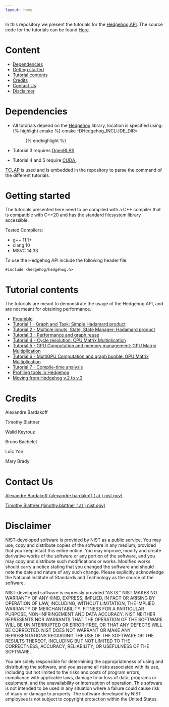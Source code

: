 ```yaml
---
layout: home
---
```


In this repository we present the tutorials for the [Hedgehog API](https://github.com/usnistgov/hedgehog). 
The source code for the tutorials can be found [Here](https://github.com/usnistgov/hedgehog-Tutorials).

# Content
- [Dependencies](#dependencies)
- [Getting started](#getting-started)
- [Tutorial contents](#tutorial-contents)
- [Credits](#credits)
- [Contact Us](#contact-us)
- [Disclaimer](#disclaimer)

# Dependencies
- All tutorials depend on the [Hedgehog](https://github.com/usnistgov/hedgehog) library, location is specified using: 
{% highlight cmake %}
cmake -DHedgehog_INCLUDE_DIR=<dir>
{% endhighlight %}

- Tutorial 3 requires <a href="http://www.openblas.net/" rel="external">OpenBLAS </a>
- Tutorial 4 and 5 require <a href="https://developer.nvidia.com/cuda-zone" rel="external">CUDA </a>.

<a href="http://tclap.sourceforge.net/" rel="external">TCLAP</a> is used and is embedded in the repository to parse the command of the
 different tutorials.

# Getting started
The tutorials presented here need to be compiled with a C++ compiler that is compatible with C++20 and has the standard filesystem library accessible. 

Tested Compilers:
- g++ 11.1+
- clang 10
- MSVC 14.33

To use the Hedgehog API include the following header file:
```
#include <hedgehog/hedgehog.h>
```
# Tutorial contents
The tutorials are meant to demonstrate the usage of the Hedgehog API, and are not meant for obtaining performance.
- [Preamble](tutorials/preamble.html)
- [Tutorial 1 - Graph and Task: Simple Hadamard product](tutorials/tutorial1.html)
- [Tutorial 2 - Multiple inputs, State, State Manager: Hadamard product](tutorials/tutorial2.html)
- [Tutorial 3 - Performance and graph reuse](tutorials/tutorial3.html)
- [Tutorial 4 - Cycle resolution: CPU Matrix Multiplication](tutorials/tutorial4.html)
- [Tutorial 5 - GPU Computation and memory management: GPU Matrix Multiplication](tutorials/tutorial5.html)
- [Tutorial 6 - MultiGPU Computation and graph bunble: GPU Matrix Multiplication](tutorials/tutorial6.html)
- [Tutorial 7 - Compile-time analysis](tutorials/tutorial7.html)
- [Profiling tools in Hedgehog](tutorials/y_profiling.html)
- [Moving from Hedgehog v.2 to v.3](tutorials/z_hh2tohh3.html)

# Credits

Alexandre Bardakoff

Timothy Blattner

Walid Keyrouz

Bruno Bachelet

Loïc Yon

Mary Brady

# Contact Us

<a target="_blank" href="mailto:alexandre.bardakoff@nist.gov">Alexandre Bardakoff (alexandre.bardakoff ( at ) nist.gov)</a>

<a target="_blank" href="mailto:timothy.blattner@nist.gov">Timothy Blattner (timothy.blattner ( at ) nist.gov)</a>

# Disclaimer

NIST-developed software is provided by NIST as a public service. You may use, copy and distribute copies of the software in any medium, provided that you keep intact this entire notice. You may improve, modify and create derivative works of the software or any portion of the software, and you may copy and distribute such modifications or works. Modified works should carry a notice stating that you changed the software and should note the date and nature of any such change. Please explicitly acknowledge the National Institute of Standards and Technology as the source of the software.

NIST-developed software is expressly provided "AS IS." NIST MAKES NO WARRANTY OF ANY KIND, EXPRESS, IMPLIED, IN FACT OR ARISING BY OPERATION OF LAW, INCLUDING, WITHOUT LIMITATION, THE IMPLIED WARRANTY OF MERCHANTABILITY, FITNESS FOR A PARTICULAR PURPOSE, NON-INFRINGEMENT AND DATA ACCURACY. NIST NEITHER REPRESENTS NOR WARRANTS THAT THE OPERATION OF THE SOFTWARE WILL BE UNINTERRUPTED OR ERROR-FREE, OR THAT ANY DEFECTS WILL BE CORRECTED. NIST DOES NOT WARRANT OR MAKE ANY REPRESENTATIONS REGARDING THE USE OF THE SOFTWARE OR THE RESULTS THEREOF, INCLUDING BUT NOT LIMITED TO THE CORRECTNESS, ACCURACY, RELIABILITY, OR USEFULNESS OF THE SOFTWARE.

You are solely responsible for determining the appropriateness of using and distributing the software, and you assume all risks associated with its use, including but not limited to the risks and costs of program errors, compliance with applicable laws, damage to or loss of data, programs or equipment, and the unavailability or interruption of operation. This software is not intended to be used in any situation where a failure could cause risk of injury or damage to property. The software developed by NIST employees is not subject to copyright protection within the United States.

